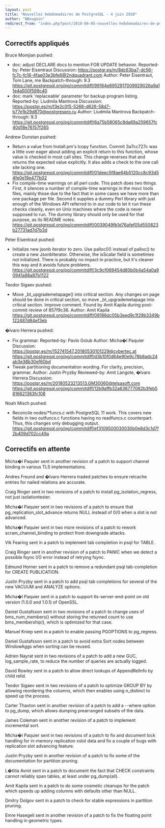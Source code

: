 ```yaml
---
layout: post
title: "Nouvelles hebdomadaires de PostgreSQL - 4 juin 2018"
author: "NBougain"
redirect_from: "index.php?post/2018-06-05-nouvelles-hebdomadaires-de-postgresql-4-juin-2018 "
---
```




<h2>Correctifs appliqu&eacute;s</h2>

<p>Bruce Momjian pushed:</p>

<ul>

<li>doc: adjust DECLARE docs to mention FOR UPDATE behavior. Reported-by: Peter Eisentraut Discussion: <a target="_blank" href="https://postgr.es/m/8dc63ba7-dc56-fc7c-fc16-4fae03e3bfe6@2ndquadrant.com">https://postgr.es/m/8dc63ba7-dc56-fc7c-fc16-4fae03e3bfe6@2ndquadrant.com</a> Author: Peter Eisentraut, Tom Lane, me Backpatch-through: 9.3 <a target="_blank" href="https://git.postgresql.org/pg/commitdiff/99164e6952917009929026a9a11e4a500f599c40">https://git.postgresql.org/pg/commitdiff/99164e6952917009929026a9a11e4a500f599c40</a></li>

<li>doc: mark 'replaceable' parameter for backup program listing. Reported-by: Liudmila Mantrova Discussion: <a target="_blank" href="https://postgr.es/m/f3e2c0f5-5266-d626-58d7-b77e1b29d870@postgrespro.ru">https://postgr.es/m/f3e2c0f5-5266-d626-58d7-b77e1b29d870@postgrespro.ru</a> Author: Liudmila Mantrova Backpatch-through: 9.3 <a target="_blank" href="https://git.postgresql.org/pg/commitdiff/6a75b58065c8da69a259657fc40d18e76157f265">https://git.postgresql.org/pg/commitdiff/6a75b58065c8da69a259657fc40d18e76157f265</a></li>

</ul>

<p>Andrew Dunstan pushed:</p>

<ul>

<li>Return a value from Install.pm's lcopy function. Commit 3a7cc727c was a little over eager about adding an explicit return to this function, whose value is checked in most call sites. This change reverses that and returns the expected value explicitly. It also adds a check to the one call site lacking one. <a target="_blank" href="https://git.postgresql.org/pg/commitdiff/01deec5f8ae64b5120cc8c93d54fe0e19e477b02">https://git.postgresql.org/pg/commitdiff/01deec5f8ae64b5120cc8c93d54fe0e19e477b02</a></li>

<li>Fix compile-time warnings on all perl code. This patch does two things. First, it silences a number of compile-time warnings in the msvc tools files, mainly those due to the fact that in some cases we have more than one package per file. Second it supplies a dummy Perl library with just enough of the Windows API referred to in our code to let it run these checks cleanly, even on Unix machines where the code is never supposed to run. The dummy library should only be used for that purpose, as its README notes. <a target="_blank" href="https://git.postgresql.org/pg/commitdiff/0039049fb1d76afef05d550823b27731ad7d7b3d">https://git.postgresql.org/pg/commitdiff/0039049fb1d76afef05d550823b27731ad7d7b3d</a></li>

</ul>

<p>Peter Eisentraut pushed:</p>

<ul>

<li>Initialize new jsonb iterator to zero. Use palloc0() instead of palloc() to create a new JsonbIterator. Otherwise, the isScalar field is sometimes not initialized. There is probably no impact in practice, but it's cleaner this way and it avoids future problems. <a target="_blank" href="https://git.postgresql.org/pg/commitdiff/3c9cf069454d80b0b4a54a0a90941a88a97b1122">https://git.postgresql.org/pg/commitdiff/3c9cf069454d80b0b4a54a0a90941a88a97b1122</a></li>

</ul>

<p>Teodor Sigaev pushed:</p>

<ul>

<li>Move _bt_upgrademetapage() into critical section. Any changes on page should be done in critical section, so move _bt_upgrademetapage into critical section. Improve comment. Found by Amit Kapila during post-commit review of 857f9c36. Author: Amit Kapila <a target="_blank" href="https://git.postgresql.org/pg/commitdiff/08186dc05b3eed9c1f29b3349b122487d84ef3eb">https://git.postgresql.org/pg/commitdiff/08186dc05b3eed9c1f29b3349b122487d84ef3eb</a></li>

</ul>

<p>&#65533;lvaro Herrera pushed:</p>

<ul>

<li>Fix grammar. Reported-by: Pavlo Golub Author: Micha&#65533;l Paquier Discussion: <a target="_blank" href="https://postgr.es/m/152741547.20180530101229@cybertec.at">https://postgr.es/m/152741547.20180530101229@cybertec.at</a> <a target="_blank" href="https://git.postgresql.org/pg/commitdiff/d3b10f0d64e90e9c78b8adc24ab3e38b30ef60bd">https://git.postgresql.org/pg/commitdiff/d3b10f0d64e90e9c78b8adc24ab3e38b30ef60bd</a></li>

<li>Tweak partitioning documentation wording. For clarity, precision, grammar. Author: Justin Pryzby Reviewed-by: Amit Langote, &#65533;lvaro Herrera Discussion: <a target="_blank" href="https://postgr.es/m/20180523213513.GM30060@telsasoft.com">https://postgr.es/m/20180523213513.GM30060@telsasoft.com</a> <a target="_blank" href="https://git.postgresql.org/pg/commitdiff/12b9affb32a636777062b3feb5816621363fc108">https://git.postgresql.org/pg/commitdiff/12b9affb32a636777062b3feb5816621363fc108</a></li>

</ul>

<p>Noah Misch pushed:</p>

<ul>

<li>Reconcile nodes/*funcs.c with PostgreSQL 11 work. This covers new fields in two outfuncs.c functions having no readfuncs.c counterpart. Thus, this changes only debugging output. <a target="_blank" href="https://git.postgresql.org/pg/commitdiff/ef3109500030030b0e8d3c1d7f2b409d702cc49a">https://git.postgresql.org/pg/commitdiff/ef3109500030030b0e8d3c1d7f2b409d702cc49a</a></li>

</ul>

<h2>Correctifs en attente</h2>

<p>Micha&#65533;l Paquier sent in another revision of a patch to support channel binding in various TLS implementations.</p>

<p>Andres Freund and &#65533;lvaro Herrera traded patches to ensure relcache entries for nailed relations are accurate.</p>

<p>Craig Ringer sent in two revisions of a patch to install pg_isolation_regress, not just isolationtester.</p>

<p>Micha&#65533;l Paquier sent in two revisions of a patch to ensure that pg_replication_slot_advance returns NULL instead of 0/0 when a slot is not advanced.</p>

<p>Micha&#65533;l Paquier sent in two more revisions of a patch to rework scram_channel_binding to protect from downgrade attacks.</p>

<p>Vik Fearing sent in a patch to implement tab completion in psql for TABLE.</p>

<p>Craig Ringer sent in another revision of a patch to PANIC when we detect a possible fsync I/O error instead of retrying fsync.</p>

<p>Edmund Horner sent in a patch to remove a redundant psql tab-completion for CREATE PUBLICATION.</p>

<p>Justin Pryzby sent in a patch to add psql tab completions for several of the new VACUUM and ANALYZE options.</p>

<p>Micha&#65533;l Paquier sent in a patch to support tls-server-end-point on old version (1.0.0 and 1.0.1) of OpenSSL.</p>

<p>Daniel Gustafsson sent in two revisions of a patch to change uses of bms_num_members() without storing the returned count to use bms_membership(), which is optimized for that case.</p>

<p>Manuel Kniep sent in a patch to enable passing PGOPTIONS to pg_regress.</p>

<p>Daniel Gustafsson sent in a patch to avoid extra Sort nodes between WindowAggs when sorting can be reused.</p>

<p>Adrien Nayrat sent in two revisions of a patch to add a new GUC, log_sample_rate, to reduce the number of queries are actually logged.</p>

<p>David Rowley sent in a patch to allow direct lookups of AppendRelInfo by child relid.</p>

<p>Teodor Sigaev sent in two revisions of a patch to optimize GROUP BY by allowing reordering the columns, which then enables using n_distinct to speed up the process.</p>

<p>Carter Thaxton sent in another revision of a patch to add a --where option to pg_dump, which allows dumping prearranged subsets of the data.</p>

<p>James Coleman sent in another revision of a patch to implement incremental sort.</p>

<p>Micha&#65533;l Paquier sent in two revisions of a patch to fix and document lock handling for in-memory replication xslot data and fix a couple of bugs with replication slot advancing feature.</p>

<p>Justin Pryzby sent in another revision of a patch to fix some of the documentation for partition pruning.</p>

<p>L&#65533;titia Avrot sent in a patch to document the fact that CHECK constraints cannot reliably span tables, at least under pg_dump(all).</p>

<p>Amit Kapila sent in a patch to do some cosmetic cleanups for the patch which speeds up adding columns with defaults other than NULL.</p>

<p>Dmitry Dolgov sent in a patch to check for stable expressions in partition pruning.</p>

<p>Emre Hasegeli sent in another revision of a patch to fix the floating point handling in geometric types.</p>